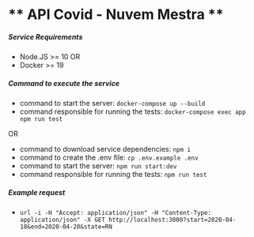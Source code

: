 # ** API Covid - Nuvem Mestra **

##### **Service Requirements**

- Node.JS >= 10
OR
- Docker >= 19

##### **Command to execute the service**

- command to start the server: `docker-compose up --build`
- command responsible for running the tests: `docker-compose exec app npm run test`

OR 

- command to download service dependencies: `npm i`
- command to create the .env file: `cp .env.example .env`
- command to start the server: `npm run start:dev`
- command responsible for running the tests: `npm run test`

##### **Example request**

- `url -i -H "Accept: application/json" -H "Content-Type: application/json" -X GET http://localhost:3000?start=2020-04-18&end=2020-04-20&state=RN` 